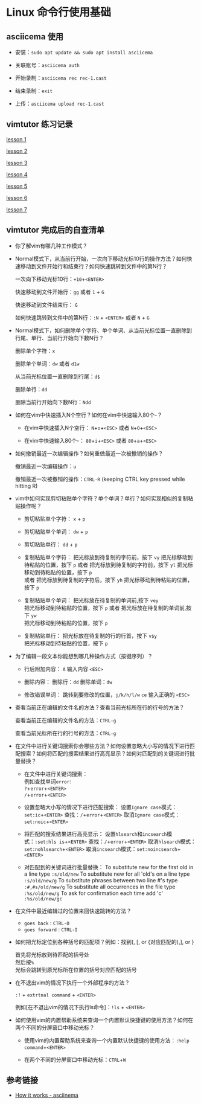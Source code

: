 # Linux 命令行使用基础

## asciicema 使用

* 安装：`sudo apt update && sudo apt install asciicema`

* 关联账号：`asciicema auth`

* 开始录制：`asciicema rec rec-1.cast`

* 结束录制：`exit`

* 上传：`asciicema upload rec-1.cast`


## vimtutor 练习记录

[lesson 1](https://asciinema.org/a/KsoLl8GSayVT9MZq0QzUWgWpK)

[lesson 2](https://asciinema.org/a/V62RGoqE94njq7CO4C0fsSZ5H)

[lesson 3](https://asciinema.org/a/vJzNivDONlRg9J87pSpxlCtAz)

[lesson 4](https://asciinema.org/a/PrRg17T0Drry9wV5CH7cBxZWc)

[lesson 5](https://asciinema.org/a/eBUpydeHGP7qdCvANlq6miCia)

[lesson 6](https://asciinema.org/a/03uU4u9e5bwL9CWPqiGLNj5FH)

[lesson 7](https://asciinema.org/a/cL6SVAMSsV6nyry4mqhEXtcUj)


## vimtutor 完成后的自查清单

* 你了解vim有哪几种工作模式？

* Normal模式下，从当前行开始，一次向下移动光标10行的操作方法？如何快速移动到文件开始行和结束行？如何快速跳转到文件中的第N行？

    一次向下移动光标10行：`+10`+`<ENTER>` 

    快速移动到文件开始行：`gg` 或者 `1` + `G`

    快速移动到文件结束行： `G`

    如何快速跳转到文件中的第N行：`:N` + `<ENTER>` 或者 `N` + `G`

* Normal模式下，如何删除单个字符、单个单词、从当前光标位置一直删除到行尾、单行、当前行开始向下数N行？

    删除单个字符：`x`

    删除单个单词：`dw` 或者 `d1w`

    从当前光标位置一直删除到行尾：`d$`

    删除单行：`dd`

    删除当前行开始向下数N行：`Ndd`

* 如何在vim中快速插入N个空行？如何在vim中快速输入80个-？

    * 在vim中快速插入N个空行：
        `N`+`o`+`<ESC>`
        或者
        `N`+`O`+`<ESC>`

    * 在vim中快速输入80个-：
        `80`+`i`+`<ESC>`
        或者
        `80`+`a`+`<ESC>`

* 如何撤销最近一次编辑操作？如何重做最近一次被撤销的操作？

    撤销最近一次编辑操作：`u`

    撤销最近一次被撤销的操作：`CTRL-R` (keeping CTRL key pressed while hitting R)

* vim中如何实现剪切粘贴单个字符？单个单词？单行？如何实现相似的复制粘贴操作呢？

    * 剪切粘贴单个字符： `x` + `p`

    * 剪切粘贴单个单词： `dw` + `p`

    * 剪切粘贴单行： `dd` + `p`

    * 复制粘贴单个字符：
        把光标放到待复制的字符前，按下 `vy`
        把光标移动到待粘贴的位置，按下 `p`
        或者
        把光标放到待复制的字符前，按下 `yl`
        把光标移动到待粘贴的位置，按下 `p`   
        或者
        把光标放到待复制的字符后，按下 `yh`
        把光标移动到待粘贴的位置，按下 `p`   

    * 复制粘贴单个单词：
        把光标放在待复制的单词前,按下 `vey`   
        把光标移动到待粘贴的位置，按下 `p`
        或者
        把光标放在待复制的单词前,按下 `yw`   
        把光标移动到待粘贴的位置，按下 `p`

    * 复制粘贴单行：
        把光标放在待复制的行的行首，按下 `v$y`   
        把光标移动到待粘贴的位置，按下 `p`

* 为了编辑一段文本你能想到哪几种操作方式（按键序列）？

    * 行后附加内容：
        `A`
        输入内容
        `<ESC>`
    
    * 删除内容：
        删除行：`dd`
        删除单词：`dw`
    
    * 修改错误单词：
        跳转到要修改的位置，`j/k/h/l/w`
        `ce`
        输入正确的
        `<ESC>`
        
        

* 查看当前正在编辑的文件名的方法？查看当前光标所在行的行号的方法？

    查看当前正在编辑的文件名的方法：`CTRL-g`

    查看当前光标所在行的行号的方法：`CTRL-g`

* 在文件中进行关键词搜索你会哪些方法？如何设置忽略大小写的情况下进行匹配搜索？如何将匹配的搜索结果进行高亮显示？如何对匹配到的关键词进行批量替换？

    * 在文件中进行关键词搜索：  
        例如查找单词`error`:  
        `?`+`error`+`<ENTER>`  
        `/`+`error`+`<ENTER>`
        
    * 设置忽略大小写的情况下进行匹配搜索：
        设置`Ignore case`模式：`set:ic`+`<ENTER>`
        查找：`/`+`error`+`<ENTER>`
        取消`Ignore case`模式：`set:noic`+`<ENTER>`
        

    * 将匹配的搜索结果进行高亮显示：
        设置`hlsearch`和`incsearch`模式：`:set:hls is`+`<ENTER>`
        查找：`/`+`error`+`<ENTER>`
        取消`hlsearch`模式：`set:nohlsearch`+`<ENTER>`
        取消`incsearch`模式：`set:noincsearch`+`<ENTER>`

    * 对匹配到的关键词进行批量替换：
        To substitute new for the first old in a line type    `:s/old/new`
        To substitute new for all 'old's on a line type       `:s/old/new/g`
        To substitute phrases between two line #'s type       `:#,#s/old/new/g`
        To substitute all occurrences in the file type        `:%s/old/new/g`
        To ask for confirmation each time add 'c'             `:%s/old/new/gc`


* 在文件中最近编辑过的位置来回快速跳转的方法？

    * `goes back` : `CTRL-O`
    * `goes forward` : `CTRL-I`

* 如何把光标定位到各种括号的匹配项？例如：找到(, [, or {对应匹配的),], or }

    首先将光标放到待匹配的括号处  
    然后按`%`  
    光标会跳转到原光标所在位置的括号对应匹配的括号  

* 在不退出vim的情况下执行一个外部程序的方法？
    
    `:!` + `extrtnal command` + `<ENTER>`

    例如[在不退出vim的情况下执行ls命令]：`!ls` + `<ENTER>`

* 如何使用vim的内置帮助系统来查询一个内置默认快捷键的使用方法？如何在两个不同的分屏窗口中移动光标？

    * 使用vim的内置帮助系统来查询一个内置默认快捷键的使用方法：`:help command`+`<ENTER>`

    * 在两个不同的分屏窗口中移动光标：`CTRL`+`W`

## 参考链接

* [How it works - asciinema](https://asciinema.org/docs/how-it-works)